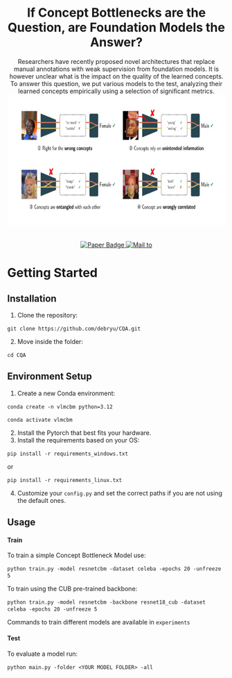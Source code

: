 <div align="center">
  <h1 align="center">If Concept Bottlenecks are the Question, are Foundation Models the Answer?</h1>
</div>
  <div align="center">
 
  <div align="center">
	  Researchers have recently proposed novel architectures that replace manual annotations with weak supervision from foundation models. It is however unclear what is the impact on the quality of the learned concepts. To answer this question, we put various models to the test, analyzing their learned concepts empirically using a selection of significant metrics.
	  <img src="prev.jpg" alt="preview" width="700" height="300">
  </div>

 <br>
 <br>
  <a href="https://arxiv.org/abs/2504.19774v2">
    <img src="https://img.shields.io/badge/%F0%9F%93%84-Paper-blue?style=flat" alt="Paper Badge">
  </a>
  <a href="mailto:emanuele.marconato@unitn.it">
    <img src="https://img.shields.io/badge/%F0%9F%93%AA-Get in touch-green?style=flat" alt="Mail to">
  </a>
</div>
 
# Getting Started
## Installation
1. Clone the repository:
```
git clone https://github.com/debryu/CQA.git
```
2. Move inside the folder:
```
cd CQA
```
## Environment Setup
1. Create a new Conda environment:
```
conda create -n vlmcbm python=3.12
```
```
conda activate vlmcbm
```
2. Install the Pytorch that best fits your hardware.
3. Install the requirements based on your OS:
```
pip install -r requirements_windows.txt
```
or
```
pip install -r requirements_linux.txt
```

4. Customize your ```config.py``` and set the correct paths if you are not using the default ones.
## Usage
#### Train
To train a simple Concept Bottleneck Model use:
```
python train.py -model resnetcbm -dataset celeba -epochs 20 -unfreeze 5
```
To train using the CUB pre-trained backbone:
```
python train.py -model resnetcbm -backbone resnet18_cub -dataset celeba -epochs 20 -unfreeze 5
```

Commands to train different models are available in ```experiments```

#### Test
To evaluate a model run:
```
python main.py -folder <YOUR MODEL FOLDER> -all
```
